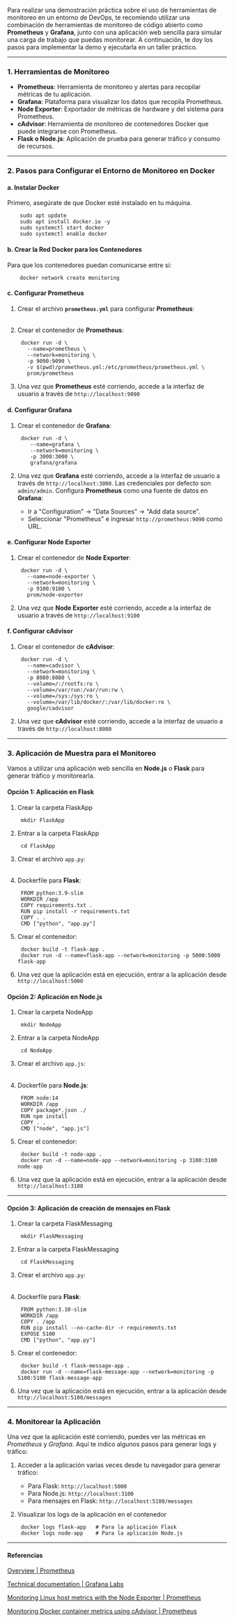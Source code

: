 Para realizar una demostración práctica sobre el uso de herramientas de monitoreo en un entorno de DevOps, te recomiendo utilizar una combinación de herramientas de monitoreo de código abierto como **Prometheus** y **Grafana**, junto con una aplicación web sencilla para simular una carga de trabajo que puedas monitorear. A continuación, te doy los pasos para implementar la demo y ejecutarla en un taller práctico.

---
### 1. Herramientas de Monitoreo

- **Prometheus**: Herramienta de monitoreo y alertas para recopilar métricas de tu aplicación.
- **Grafana**: Plataforma para visualizar los datos que recopila Prometheus.
- **Node Exporter**: Exportador de métricas de hardware y del sistema para Prometheus.
- **cAdvisor**: Herramienta de monitoreo de contenedores Docker que puede integrarse con Prometheus.
- **Flask o Node.js**: Aplicación de prueba para generar tráfico y consumo de recursos.
---
### 2. Pasos para Configurar el Entorno de Monitoreo en Docker

#### a. Instalar Docker

Primero, asegúrate de que Docker esté instalado en tu máquina.

		sudo apt update
		sudo apt install docker.io -y
		sudo systemctl start docker
		sudo systemctl enable docker


#### b. Crear la Red Docker para los Contenedores

Para que los contenedores puedan comunicarse entre sí:


		docker network create monitoring

#### c. Configurar Prometheus

1. Crear el archivo **`prometheus.yml`** para configurar **Prometheus**:
######
2. Crear el contenedor de **Prometheus**:

		docker run -d \
		  --name=prometheus \
		  --network=monitoring \
		  -p 9090:9090 \
		  -v $(pwd)/prometheus.yml:/etc/prometheus/prometheus.yml \
		  prom/prometheus

3. Una vez que **Prometheus** esté corriendo, accede a la interfaz de usuario a través de `http://localhost:9090`

#### d. Configurar Grafana

1. Crear el contenedor de **Grafana**:
   
		docker run -d \
		   --name=grafana \
		   --network=monitoring \
		   -p 3000:3000 \
		   grafana/grafana
   
2. Una vez que **Grafana** esté corriendo, accede a la interfaz de usuario a través de `http://localhost:3000`. Las credenciales por defecto son `admin/admin`. Configura **Prometheus** como una fuente de datos en **Grafana**:
   
	- Ir a "Configuration" → "Data Sources" → "Add data source".
	- Seleccionar "Prometheus" e ingresar `http://prometheus:9090` como URL.

#### e. Configurar Node Exporter

1. Crear el contenedor de **Node Exporter**:

		docker run -d \
		  --name=node-exporter \
		  --network=monitoring \
		  -p 9100:9100 \
		  prom/node-exporter
2. Una vez que **Node Exporter** esté corriendo, accede a la interfaz de usuario a través de `http://localhost:9100`

#### f. Configurar cAdvisor

1. Crear el contenedor de **cAdvisor**:

		docker run -d \
		  --name=cadvisor \
		  --network=monitoring \
		  -p 8080:8080 \
		  --volume=/:/rootfs:ro \
		  --volume=/var/run:/var/run:rw \
		  --volume=/sys:/sys:ro \
		  --volume=/var/lib/docker/:/var/lib/docker:ro \
		  google/cadvisor

2. Una vez que **cAdvisor** esté corriendo, accede a la interfaz de usuario a través de `http://localhost:8080`

---
### 3. Aplicación de Muestra para el Monitoreo


Vamos a utilizar una aplicación web sencilla en **Node.js** o **Flask** para generar tráfico y monitorearla.

#### Opción 1: Aplicación en **Flask**

1. Crear la carpeta FlaskApp

		mkdir FlaskApp

2. Entrar a la carpeta FlaskApp

		cd FlaskApp

3. Crear el archivo `app.py`:
######
4. Dockerfile para **Flask**:

		FROM python:3.9-slim
		WORKDIR /app
		COPY requirements.txt .
		RUN pip install -r requirements.txt
		COPY . .
		CMD ["python", "app.py"]

5. Crear el contenedor:

		docker build -t flask-app .
		docker run -d --name=flask-app --network=monitoring -p 5000:5000 flask-app

6. Una vez que la aplicación está en ejecución, entrar a la aplicación desde `http://localhost:5000`

#### Opción 2: Aplicación en **Node.js**

1. Crear la carpeta NodeApp

		mkdir NodeApp

2. Entrar a la carpeta NodeApp

		cd NodeApp

3. Crear el archivo `app.js`:
######
4. Dockerfile para **Node.js**:

		FROM node:14
		WORKDIR /app
		COPY package*.json ./
		RUN npm install
		COPY . .
		CMD ["node", "app.js"]

5. Crear el contenedor:

		docker build -t node-app .
		docker run -d --name=node-app --network=monitoring -p 3100:3100 node-app

6. Una vez que la aplicación está en ejecución, entrar a la aplicación desde `http://localhost:3100`
---

#### Opción 3: Aplicación de creación de mensajes en **Flask**

1. Crear la carpeta FlaskMessaging

		mkdir FlaskMessaging

2. Entrar a la carpeta FlaskMessaging

		cd FlaskMessaging

3. Crear el archivo `app.py`:
######
4. Dockerfile para **Flask**:

		FROM python:3.10-slim
		WORKDIR /app
		COPY . /app
		RUN pip install --no-cache-dir -r requirements.txt
		EXPOSE 5100
		CMD ["python", "app.py"]

5. Crear el contenedor:

		docker build -t flask-message-app .
		docker run -d --name=flask-message-app --network=monitoring -p 5100:5100 flask-message-app

6. Una vez que la aplicación está en ejecución, entrar a la aplicación desde `http://localhost:5100/messages`
---

### 4. Monitorear la Aplicación

Una vez que la aplicación esté corriendo, puedes ver las métricas en *Prometheus* y *Grafana*. Aquí te indico algunos pasos para generar logs y tráfico:

1. Acceder a la aplicación varias veces desde tu navegador para generar tráfico:

    
    - Para Flask: `http://localhost:5000`
    - Para Node.js: `http://localhost:3100`
    - Para mensajes en Flask: `http://localhost:5100/messages`

2. Visualizar los logs de la aplicación en el contenedor

		docker logs flask-app   # Para la aplicación Flask
		docker logs node-app    # Para la aplicación Node.js

---
#### Referencias
[Overview | Prometheus](https://prometheus.io/docs/introduction/overview/)

[Technical documentation | Grafana Labs](https://grafana.com/docs/)

[Monitoring Linux host metrics with the Node Exporter | Prometheus](https://prometheus.io/docs/guides/node-exporter/)

[Monitoring Docker container metrics using cAdvisor | Prometheus](https://prometheus.io/docs/guides/cadvisor/)


